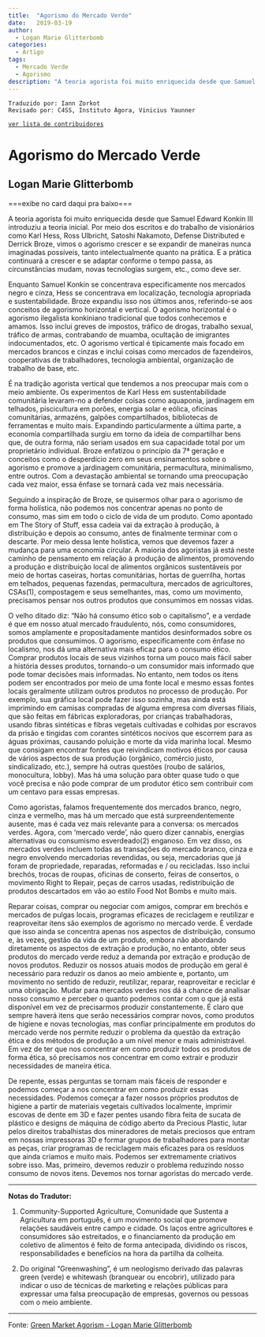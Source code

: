 ```yaml
---
title:  "Agorismo do Mercado Verde"
date:   2019-03-19
author:
  - Logan Marie Glitterbomb
categories:
  - Artigo
tags:
  - Mercado Verde  
  - Agorismo
description: "A teoria agorista foi muito enriquecida desde que Samuel Edward Konkin III introduziu a teoria inicial. Por meio dos escritos e do trabalho de visionários como Karl Hess, Ross Ulbricht, Satoshi Nakamoto, Defense Distributed e Derrick Broze, vimos o agorismo crescer e se expandir de maneiras nunca imaginadas possíveis, tanto intelectualmente quanto na prática. E a prática continuará a crescer e se adaptar conforme o tempo passa, as circunstâncias mudam, novas tecnologias surgem, etc., como deve ser."
---
```


```
Traduzido por: Iann Zorkot
Revisado por: C4SS, Instituto Ágora, Vinicius Yaunner
```
[```ver lista de contribuidores```](/about/#contribuidores)

# Agorismo do Mercado Verde

## Logan Marie Glitterbomb

===exibe no card daqui pra baixo===

A teoria agorista foi muito enriquecida desde que Samuel Edward Konkin III introduziu a teoria inicial. Por meio dos escritos e do trabalho de visionários como Karl Hess, Ross Ulbricht, Satoshi Nakamoto, Defense Distributed e Derrick Broze, vimos o agorismo crescer e se expandir de maneiras nunca imaginadas possíveis, tanto intelectualmente quanto na prática. E a prática continuará a crescer e se adaptar conforme o tempo passa, as circunstâncias mudam, novas tecnologias surgem, etc., como deve ser.

Enquanto Samuel Konkin se concentrava especificamente nos mercados negro e cinza, Hess se concentrava em localização, tecnologia apropriada e sustentabilidade. Broze expandiu isso nos últimos anos, referindo-se aos conceitos de agorismo horizontal e vertical. O agorismo horizontal é o agorismo ilegalista konkiniano tradicional que todos conhecemos e amamos. Isso inclui greves de impostos, tráfico de drogas, trabalho sexual, tráfico de armas, contrabando de muamba, ocultação de imigrantes indocumentados, etc. O agorismo vertical é tipicamente mais focado em mercados brancos e cinzas e inclui coisas como mercados de fazendeiros, cooperativas de trabalhadores, tecnologia ambiental, organização de trabalho de base, etc.

É na tradição agorista vertical que tendemos a nos preocupar mais com o meio ambiente. Os experimentos de Karl Hess em sustentabilidade comunitária levaram-no a defender coisas como aquaponia, jardinagem em telhados, piscicultura em porões, energia solar e eólica, oficinas comunitárias, armazéns, galpões compartilhados, bibliotecas de ferramentas e muito mais. Expandindo particularmente a última parte, a economia compartilhada surgiu em torno da ideia de compartilhar bens que, de outra forma, não seriam usados em sua capacidade total por um proprietário individual. Broze enfatizou o princípio da 7ª geração e conceitos como o desperdício zero em seus ensinamentos sobre o agorismo e promove a jardinagem comunitária, permacultura, minimalismo, entre outros. Com a devastação ambiental se tornando uma preocupação cada vez maior, essa ênfase se tornará cada vez mais necessária.

Seguindo a inspiração de Broze, se quisermos olhar para o agorismo de forma holística, não podemos nos concentrar apenas no ponto de consumo, mas sim em todo o ciclo de vida de um produto. Como apontado em The Story of Stuff, essa cadeia vai da extração à produção, à distribuição e depois ao consumo, antes de finalmente terminar com o descarte. Por meio dessa lente holística, vemos que devemos fazer a mudança para uma economia circular. A maioria dos agoristas já está neste caminho de pensamento em relação à produção de alimentos, promovendo a produção e distribuição local de alimentos orgânicos sustentáveis por meio de hortas caseiras, hortas comunitárias, hortas de guerrilha, hortas em telhados, pequenas fazendas, permacultura, mercados de agricultores, CSAs(1), compostagem e seus semelhantes, mas, como um movimento, precisamos pensar nos outros produtos que consumimos em nossas vidas.

O velho ditado diz: “Não há consumo ético sob o capitalismo”, e a verdade é que em nosso atual mercado fraudulento, nós, como consumidores, somos amplamente e propositadamente mantidos desinformados sobre os produtos que consumimos. O agorismo, especificamente com ênfase no localismo, nos dá uma alternativa mais eficaz para o consumo ético. Comprar produtos locais de seus vizinhos torna um pouco mais fácil saber a história desses produtos, tornando-o um consumidor mais informado que pode tomar decisões mais informadas. No entanto, nem todos os itens podem ser encontrados por meio de uma fonte local e mesmo essas fontes locais geralmente utilizam outros produtos no processo de produção. Por exemplo, sua gráfica local pode fazer isso sozinha, mas ainda está imprimindo em camisas compradas de alguma empresa com diversas filiais, que são feitas em fábricas exploradoras, por crianças trabalhadoras, usando fibras sintéticas e fibras vegetais cultivadas e colhidas por escravos da prisão e tingidas com corantes sintéticos nocivos que escorrem para as águas próximas, causando poluição e morte da vida marinha local. Mesmo que consigam encontrar fontes que reivindicam motivos éticos por causa de vários aspectos de sua produção (orgânico, comércio justo, sindicalizado, etc.), sempre há outras questões (roubo de salários, monocultura, lobby). Mas há uma solução para obter quase tudo o que você precisa e não pode comprar de um produtor ético sem contribuir com um centavo para essas empresas.

Como agoristas, falamos frequentemente dos mercados branco, negro, cinza e vermelho, mas há um mercado que está surpreendentemente ausente, mas é cada vez mais relevante para a conversa: os mercados verdes. Agora, com ‘mercado verde’, não quero dizer cannabis, energias alternativas ou consumismo esverdeado(2) enganoso. Em vez disso, os mercados verdes incluem todas as transações do mercado branco, cinza e negro envolvendo mercadorias revendidas, ou seja, mercadorias que já foram de propriedade, reparadas, reformadas e / ou recicladas. Isso inclui brechós, trocas de roupas, oficinas de conserto, feiras de consertos, o movimento Right to Repair, peças de carros usadas, redistribuição de produtos descartados em vão ao estilo Food Not Bombs e muito mais.

Reparar coisas, comprar ou negociar com amigos, comprar em brechós e mercados de pulgas locais, programas eficazes de reciclagem e reutilizar e reaproveitar itens são exemplos de agorismo no mercado verde. É verdade que isso ainda se concentra apenas nos aspectos de distribuição, consumo e, às vezes, gestão da vida de um produto, embora não abordando diretamente os aspectos de extração e produção, no entanto, obter seus produtos do mercado verde reduz a demanda por extração e produção de novos produtos. Reduzir os nossos atuais modos de produção em geral é necessário para reduzir os danos ao meio ambiente e, portanto, um movimento no sentido de reduzir, reutilizar, reparar, reaproveitar e reciclar é uma obrigação. Mudar para mercados verdes nos dá a chance de analisar nosso consumo e perceber o quanto podemos contar com o que já está disponível em vez de precisarmos produzir constantemente. É claro que sempre haverá itens que serão necessários comprar novos, como produtos de higiene e novas tecnologias, mas confiar principalmente em produtos do mercado verde nos permite reduzir o problema da questão da extração ética e dos métodos de produção a um nível menor e mais administrável. Em vez de ter que nos concentrar em como produzir todos os produtos de forma ética, só precisamos nos concentrar em como extrair e produzir necessidades de maneira ética.

De repente, essas perguntas se tornam mais fáceis de responder e podemos começar a nos concentrar em como produzir essas necessidades. Podemos começar a fazer nossos próprios produtos de higiene a partir de materiais vegetais cultivados localmente, imprimir escovas de dente em 3D e fazer pentes usando fibra feita de sucata de plástico e designs de máquina de código aberto da Precious Plastic, lutar pelos direitos trabalhistas dos mineradores de metais preciosos que entram em nossas impressoras 3D e formar grupos de trabalhadores para montar as peças, criar programas de reciclagem mais eficazes para os resíduos que ainda criamos e muito mais. Podemos ser extremamente criativos sobre isso. Mas, primeiro, devemos reduzir o problema reduzindo nosso consumo de novos itens. Devemos nos tornar agoristas do mercado verde.

---
**Notas do Tradutor:**

1. Community-Supported Agriculture, Comunidade que Sustenta a Agricultura em português, é um movimento social que promove relações saudáveis entre campo e cidade. Os laços entre agricultores e consumidores são estreitados, e o financiamento da produção em coletivo de alimentos é feito de forma antecipada, dividindo os riscos, responsabilidades e benefícios na hora da partilha da colheita.

2. Do original “Greenwashing”, é um neologismo derivado das palavras green (verde) e whitewash (branquear ou encobrir), utilizado para indicar o uso de técnicas de marketing e relações públicas para expressar uma falsa preocupação de empresas, governos ou pessoas com o meio ambiente.

---
Fonte: [Green Market Agorism - Logan Marie Glitterbomb](ttps://c4ss.org/content/51920)
